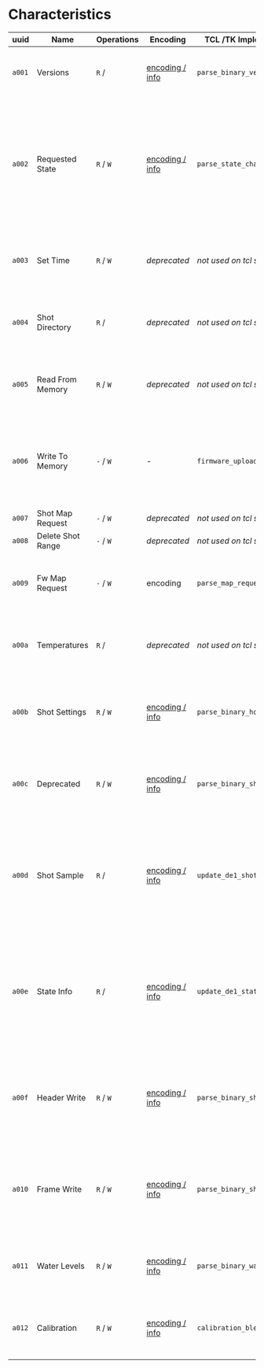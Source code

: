 # Characteristics

| uuid   | Name              | Operations | Encoding                                      | TCL /TK Implementation        | Description                                                                                                                                |
| ------ | ----------------- | ---------- | --------------------------------------------- | ----------------------------- | ------------------------------------------------------------------------------------------------------------------------------------------ |
| `a001` | Versions          | `R` /      | [encoding / info](./versions.md)              | `parse_binary_version_desc`   | Version descriptons for Bluetooth and the firmware                                                                                         |
| `a002` | Requested State   | `R` / `W`  | [encoding / info](./state.md)                 | `parse_state_change`          | Lets read read and set states (but not substates), cannot be subscribed to. Mainly use for setting state (ie. start espresso or steam etc) |
| `a003` | Set Time          | `R` / `W`  | _deprecated_                                  | _not used on tcl source code_ | deprecated maybe reading this gives you a bunch of zeros                                                                                   |
| `a004` | Shot Directory    | `R` /      | _deprecated_                                  | _not used on tcl source code_ | deprecated maybe reading this gives you a bunch of zeros                                                                                   |
| `a005` | Read From Memory  | `R` / `W`  | _deprecated_                                  | _not used on tcl source code_ | deprecated maybe reading this gives you a bunch of zeros                                                                                   |
| `a006` | Write To Memory   | `-` / `W`  | -                                             | `firmware_upload_next`        | _unclear_ logs "firmware write ack recved" \[sic!\], maybe part of the protocol to update the firmware                                     |
| `a007` | Shot Map Request  | `-` / `W`  | _deprecated_                                  | _not used on tcl source code_ | deprecated maybe                                                                                                                           |
| `a008` | Delete Shot Range | `-` / `W`  | _deprecated_                                  | _not used on tcl source code_ | deprecated maybe                                                                                                                           |
| `a009` | Fw Map Request    | `-` / `W`  | encoding                                      | `parse_map_request`           | _unclear_ maybe something to prepare an update of the firmware                                                                             |
| `a00a` | Temperatures      | `R` /      | _deprecated_                                  | _not used on tcl source code_ | deprecated maybe reading this gives you a bunch of zeros                                                                                   |
| `a00b` | Shot Settings     | `R` / `W`  | [encoding / info](./shotSettings.md)          | `parse_binary_hotwater_desc`  | Settings for steam, hot water, espresso volume and group temperature                                                                       |
| `a00c` | Deprecated        | `R` / `W`  | [encoding / info](./.md)                      | `parse_binary_shot_desc`      | _unclear_ docs say it's deprecated, reading this gives you a bunch of zeros                                                                |
| `a00d` | Shot Sample       | `R` /      | [encoding / info](./shot.md)                  | `update_de1_shotvalue`        | Notifies about the machines values (temparature, pressure and flow sensors) as well as the currently set targes for those values           |
| `a00e` | State Info        | `R` /      | [encoding / info](./stateInfo.md)             | `update_de1_state`            | State notifications. Can be used to read - _and get notified about_ - the current machine's state and substate (heating, pouring etc)      |
| `a00f` | Header Write      | `R` / `W`  | [encoding / info](./shotDescriptionHeader.md) | `parse_binary_shotdescheader` | _unclear_ this seems to be in use and the code is readable, I am not sure what this is used for though                                     |
| `a010` | Frame Write       | `R` / `W`  | [encoding / info](./shotFrame.md)             | `parse_binary_shotframe`      | _unclear_ this seems to be in use and the code is readable, I am not sure what this is used for though                                     |
| `a011` | Water Levels      | `R` / `W`  | [encoding / info](./water.md)                 | `parse_binary_water_level`    | Returns the current water level and the one the machine started with                                                                       |
| `a012` | Calibration       | `R` / `W`  | [encoding / info](./calibrate.md)             | `calibration_ble_received`    | _unclear_ for receiving calibration notifications, whatever that means                                                                     |
